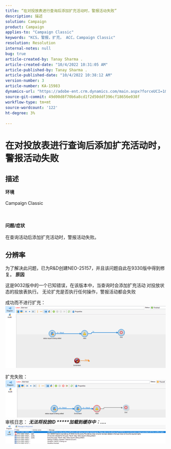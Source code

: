 ```yaml
---
title: “在对投放表进行查询后添加扩充活动时，警报活动失败”
description: 描述
solution: Campaign
product: Campaign
applies-to: "Campaign Classic"
keywords: "KCS，警报，扩充， ACC，Campaign Classic"
resolution: Resolution
internal-notes: null
bug: true
article-created-by: Tanay Sharma .
article-created-date: "10/4/2022 10:31:05 AM"
article-published-by: Tanay Sharma .
article-published-date: "10/4/2022 10:38:12 AM"
version-number: 3
article-number: KA-15983
dynamics-url: "https://adobe-ent.crm.dynamics.com/main.aspx?forceUCI=1&pagetype=entityrecord&etn=knowledgearticle&id=cccb6ba2-cf43-ed11-bba2-0022480868ff"
source-git-commit: 49d00d8f70b6a8cd1f2d50ddf396cf18656e038f
workflow-type: tm+mt
source-wordcount: '122'
ht-degree: 3%

---
```


# 在对投放表进行查询后添加扩充活动时，警报活动失败

## 描述

<b>环境</b><br><br>Campaign Classic<br><br> <br><br><b>问题/症状</b><br><br>在查询活动后添加扩充活动时，警报活动失败。 <br>

## 分辨率


为了解决此问题，已为R&amp;D创建NEO-25157，并且该问题自此在9330版中得到修复。
<b>原因</b>


这是9032版中的一个已知错误，在该版本中，当查询时会添加扩充活动<b> </b>对投放状态的投放表执行。 无论扩充是否执行任何操作，警报活动都会失败

成功而不进行扩充：
![](assets/ab975c07-d043-ed11-bba2-0022480868ff.png)

扩充失败：
![](assets/ad975c07-d043-ed11-bba2-0022480868ff.png)
审核日志： <b>*无法将投放ID \*\*\*\*\*加载到缓存中：....</b>*
![](assets/ac975c07-d043-ed11-bba2-0022480868ff.png)
